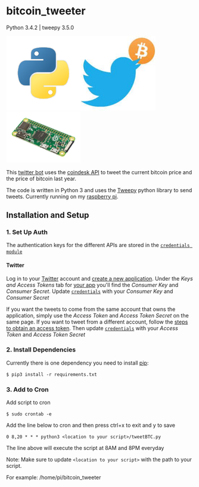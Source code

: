 # bitcoin_tweeter
Python 3.4.2 | tweepy 3.5.0

<img src="/images/pythonlogo.png" alt="Python Logo" style="width: 200px;"/><img src="/images/twittercoin.jpg" alt="Twitter and Bitcoin" style="width: 200px;"/><img src="/images/Raspberry-Pi-Zero-FL.jpg" alt="Pi Zero" style="width: 200px;"/>

This 
[twitter bot](https://twitter.com/Evil_1T) 
uses the 
[coindesk API](https://www.coindesk.com/api/) 
to tweet the current bitcoin price and the price of bitcoin last year.

The code is written in Python 3 and uses the 
[Tweepy](http://www.tweepy.org/) 
python library to send tweets. Currently running on my 
[raspberry pi](http://amzn.to/2yBgiIi).

## Installation and Setup
### 1. Set Up Auth
The authentication keys for the different APIs are stored in the [`credentials module`](/bitcoin_tweeter/credentials.py)

#### Twitter

Log in to your [Twitter](https://twitter.com/) account and
[create a new application](https://apps.twitter.com/app/new). Under the *Keys
and Access Tokens* tab for [your app](https://apps.twitter.com/) you'll find
the *Consumer Key* and *Consumer Secret*. Update [`credentials`](/bitcoin_tweeter/credentials.py) with your 
*Consumer Key* and *Consumer Secret*

If you want the tweets to come from the same account that owns the application,
simply use the *Access Token* and *Access Token Secret* on the same page. If
you want to tweet from a different account, follow the
[steps to obtain an access token](https://dev.twitter.com/oauth/overview). Then
update [`credentials`](/bitcoin_tweeter/credentials.py) with your *Access Token* and *Access Token Secret*

### 2. Install Dependencies

Currently there is one dependency you need to install
[pip](https://pip.pypa.io/en/stable/quickstart/):

```shell
$ pip3 install -r requirements.txt
```

### 3. Add to Cron
Add script to cron

```shell
$ sudo crontab -e
```

Add the line below to cron and then press ctrl+x to exit and y to save

```shell
0 8,20 * * * python3 <location to your script>/tweetBTC.py
```

The line above will execute the script at 8AM and 8PM everyday

Note: Make sure to update ```<location to your script>``` with the path to your script.

For example: /home/pi/bitcoin_tweeter

